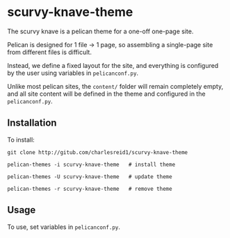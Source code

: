 # scurvy-knave-theme

The scurvy knave is a pelican theme for a one-off one-page site.

Pelican is designed for 1 file -> 1 page, 
so assembling a single-page site from 
different files is difficult.

Instead, we define a fixed layout for the site,
and everything is configured by the user using
variables in `pelicanconf.py`.

Unlike most pelican sites, the `content/` folder 
will remain completely empty, and all site
content will be defined in the theme 
and configured in the `pelicanconf.py`.

## Installation

To install:

```
git clone http://gitub.com/charlesreid1/scurvy-knave-theme

pelican-themes -i scurvy-knave-theme   # install theme

pelican-themes -U scurvy-knave-theme   # update theme

pelican-themes -r scurvy-knave-theme   # remove theme
```

## Usage

To use, set variables in `pelicanconf.py`.

